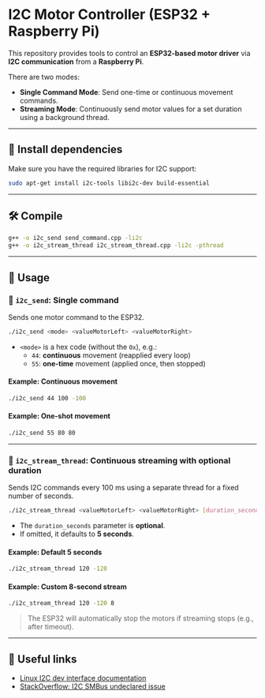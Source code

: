 # I2C Motor Controller (ESP32 + Raspberry Pi)

This repository provides tools to control an **ESP32-based motor driver** via **I2C communication** from a **Raspberry Pi**.

There are two modes:
- **Single Command Mode**: Send one-time or continuous movement commands.
- **Streaming Mode**: Continuously send motor values for a set duration using a background thread.

---

## 🧰 Install dependencies
Make sure you have the required libraries for I2C support:

```bash
sudo apt-get install i2c-tools libi2c-dev build-essential
```

---

## 🛠️ Compile
```bash
g++ -o i2c_send send_command.cpp -li2c
g++ -o i2c_stream_thread i2c_stream_thread.cpp -li2c -pthread
```

---

## 🚀 Usage

### 🔹 `i2c_send`: Single command
Sends one motor command to the ESP32.

```bash
./i2c_send <mode> <valueMotorLeft> <valueMotorRight>
```

- `<mode>` is a hex code (without the `0x`), e.g.:
  - `44`: **continuous** movement (reapplied every loop)
  - `55`: **one-time** movement (applied once, then stopped)

#### Example: Continuous movement
```bash
./i2c_send 44 100 -100
```

#### Example: One-shot movement
```bash
./i2c_send 55 80 80
```

---

### 🔹 `i2c_stream_thread`: Continuous streaming with optional duration

Sends I2C commands every 100 ms using a separate thread for a fixed number of seconds.

```bash
./i2c_stream_thread <valueMotorLeft> <valueMotorRight> [duration_seconds]
```

- The `duration_seconds` parameter is **optional**.
- If omitted, it defaults to **5 seconds**.

#### Example: Default 5 seconds
```bash
./i2c_stream_thread 120 -120
```

#### Example: Custom 8-second stream
```bash
./i2c_stream_thread 120 -120 8
```

> The ESP32 will automatically stop the motors if streaming stops (e.g., after timeout).

---

## 🔗 Useful links

- [Linux I2C dev interface documentation](https://www.kernel.org/doc/Documentation/i2c/dev-interface)
- [StackOverflow: I2C SMBus undeclared issue](https://stackoverflow.com/questions/57836694/i2c-mistake-i2c-smbus-read-byte-data-was-not-declared-in-this-scope)
